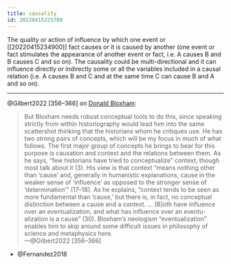 ```yaml
---
title: causality
id: 20220415225700
---
```


The quality or action of influence by which one event or [[20220415234900]] fact causes or it is caused by another (one event or fact stimulates the appearance of another event or fact, i.e. A causes B and B causes C and so on). The causality could be multi-directional and it can influence directly or indirectly some or all the variables included in a causal relation (i.e. A causes B and C and at the same time C can cause B and A and so on).

-----

@Gilbert2022 [356–366] on [Donald Bloxham](https://en.wikipedia.org/wiki/Donald_Bloxham):

> But Bloxham needs robust conceptual tools to do this, since speaking strictly from within historiography would lead him into the same scattershot thinking that the historians whom he critiques use. He has two strong pairs of concepts, which will be my focus in much of what follows. The first major group of concepts he brings to bear for this purpose is causation and context and the relations between them. As he says, “few historians have tried to conceptualize” context, though most talk about it (3). His view is that context “means nothing other than ‘cause’ and, generally in humanistic explanations, cause in the weaker sense of ‘influence’ as opposed to the stronger sense of ‘determination’” (17–18). As he explains, “context tends to be seen as more fundamental than ‘cause,’ but there is, in fact, no conceptual distinction between a cause and a context. … [B]oth have influence over an eventualization, and what has influence over an eventu- alization is a cause” (30). Bloxham’s neologism “eventualization” enables him to skip around some difficult issues in philosophy of science and metaphysics here.  
—@Gilbert2022 [356–366]

- @Fernandez2018
